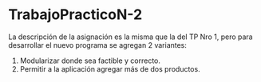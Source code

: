 # TrabajoPracticoN-2
La descripción de la asignación es la misma que la del TP Nro 1, pero para desarrollar el nuevo programa se agregan 2 variantes:

1) Modularizar donde sea factible y correcto.
2) Permitir a la aplicación agregar más de dos productos.
